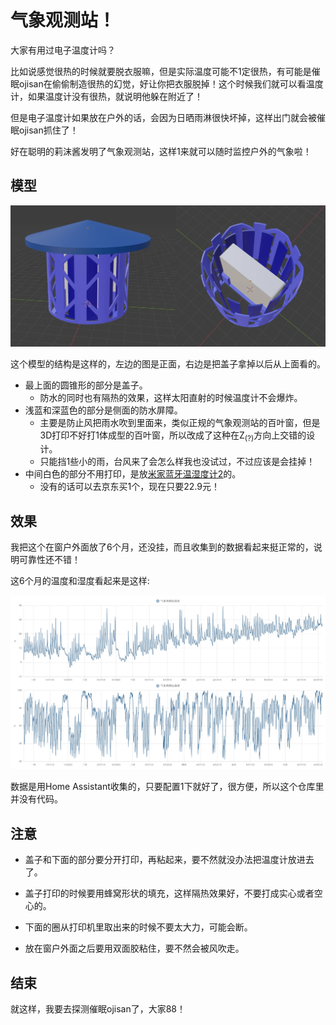 # 气象观测站！

大家有用过电子温度计吗？

比如说感觉很热的时候就要脱衣服嘛，但是实际温度可能不1定很热，有可能是催眠ojisan在偷偷制造很热的幻觉，好让你把衣服脱掉！这个时候我们就可以看温度计，如果温度计没有很热，就说明他躲在附近了！

但是电子温度计如果放在户外的话，会因为日晒雨淋很快坏掉，这样出门就会被催眠ojisan抓住了！

好在聪明的莉沫酱发明了气象观测站，这样1来就可以随时监控户外的气象啦！


## 模型

![1.webp](1.webp)

这个模型的结构是这样的，左边的图是正面，右边是把盖子拿掉以后从上面看的。

- 最上面的圆锥形的部分是盖子。
    - 防水的同时也有隔热的效果，这样太阳直射的时候温度计不会爆炸。
- 浅蓝和深蓝色的部分是侧面的防水屏障。
    - 主要是防止风把雨水吹到里面来，类似正规的气象观测站的百叶窗，但是3D打印不好打1体成型的百叶窗，所以改成了这种在Z<sub>(?)</sub>方向上交错的设计。
    - 只能挡1些小的雨，台风来了会怎么样我也没试过，不过应该是会挂掉！
- 中间白色的部分不用打印，是放[米家蓝牙温湿度计2](https://item.jd.com/100010622784.html)的。
    - 没有的话可以去京东买1个，现在只要22.9元！


## 效果

我把这个在窗户外面放了6个月，还没挂，而且收集到的数据看起来挺正常的，说明可靠性还不错！

这6个月的温度和湿度看起来是这样:

![2.webp](2.webp)

数据是用Home Assistant收集的，只要配置1下就好了，很方便，所以这个仓库里并没有代码。


## 注意

- 盖子和下面的部分要分开打印，再粘起来，要不然就没办法把温度计放进去了。

- 盖子打印的时候要用蜂窝形状的填充，这样隔热效果好，不要打成实心或者空心的。

- 下面的圈从打印机里取出来的时候不要太大力，可能会断。

- 放在窗户外面之后要用双面胶粘住，要不然会被风吹走。


## 结束

就这样，我要去探测催眠ojisan了，大家88！
